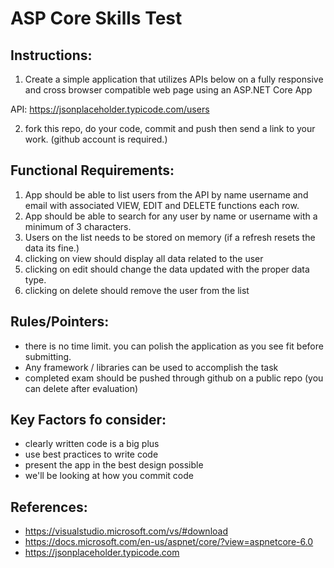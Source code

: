 # ASP Core Skills Test

## Instructions:
1. Create a simple application that utilizes APIs below on a fully responsive and cross browser compatible web page using an ASP.NET Core App

API: https://jsonplaceholder.typicode.com/users

2. fork this repo, do your code, commit and push then send a link to your work. (github account is required.)

## Functional Requirements:
1. App should be able to list users from the API by name username and email with associated VIEW, EDIT and DELETE functions each row.
2. App should be able to search for any user by name or username with a minimum of 3 characters. 
3. Users on the list needs to be stored on memory (if a refresh resets the data its fine.)
4. clicking on view should display all data related to the user
5. clicking on edit should change the data updated with the proper data type.
6. clicking on delete should remove the user from the list

## Rules/Pointers:
- there is no time limit. you can polish the application as you see fit before submitting.
- Any framework / libraries can be used to accomplish the task
- completed exam should be pushed through github on a public repo (you can delete after evaluation)

## Key Factors fo consider:
- clearly written code is a big plus
- use best practices to write code
- present the app in the best design possible
- we'll be looking at how you commit code

## References: 
- https://visualstudio.microsoft.com/vs/#download
- https://docs.microsoft.com/en-us/aspnet/core/?view=aspnetcore-6.0
- https://jsonplaceholder.typicode.com
